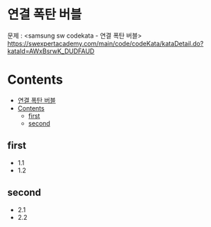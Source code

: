 # 연결 폭탄 버블

문제 : <samsung sw codekata - 연결 폭탄 버블> <br/>
<https://swexpertacademy.com/main/code/codeKata/kataDetail.do?kataId=AWxBsrwK_DUDFAUD>


# Contents

- [연결 폭탄 버블](#%ec%97%b0%ea%b2%b0-%ed%8f%ad%ed%83%84-%eb%b2%84%eb%b8%94)
- [Contents](#contents)
  - [first](#first)
  - [second](#second)

## first

- 1.1
- 1.2

## second

- 2.1
- 2.2